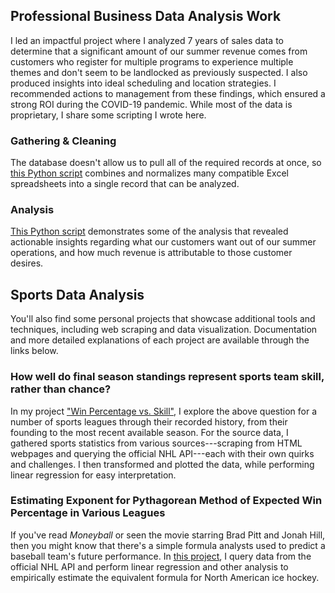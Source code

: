 <!--
**jgengelhardt/jgengelhardt** is a ✨ _special_ ✨ repository because its `README.md` (this file) appears on your GitHub profile. 

Here are some ideas:

### Hi there, I'm Joseph!

- 🌱 I’m currently learning ...
- 👯 I’m looking to collaborate on ...
- 🤔 I’m looking for help with ...
- 💬 Ask me about ...
- 📫 How to reach me: ...
- 😄 Pronouns: ...
- 🎯 Goals:
- ⚡ Fun fact: ... -->

## Professional Business Data Analysis Work
I led an impactful project where I analyzed 7 years of sales data to determine that a significant amount of our summer revenue comes from customers who register for multiple programs to experience multiple themes and don't seem to be landlocked as previously suspected. I also produced insights into ideal scheduling and location strategies. I recommended actions to management from these findings, which ensured a strong ROI during the COVID-19 pandemic. While most of the data is proprietary, I share some scripting I wrote here.
### Gathering & Cleaning
The database doesn't allow us to pull all of the required records at once, so [this Python script](https://github.com/jgengelhardt/work-stuff/blob/main/combine_all2.py) combines and normalizes many compatible Excel spreadsheets into a single record that can be analyzed.
### Analysis
[This Python script](https://github.com/jgengelhardt/work-stuff/blob/main/multiregistration_campers.ipynb) demonstrates some of the analysis that revealed actionable insights regarding what our customers want out of our summer operations, and how much revenue is attributable to those customer desires.

## Sports Data Analysis
You'll also find some personal projects that showcase additional tools and techniques, including web scraping and data visualization. Documentation and more detailed explanations of each project are available through the links below.
### How well do final season standings represent sports team skill, rather than chance? 
In my project ["Win Percentage vs. Skill"](https://github.com/jgengelhardt/wpct-vs-chance), I explore the above question for a number of sports leagues through their recorded history, from their founding to the most recent available season. For the source data, I gathered sports statistics from various sources---scraping from HTML webpages and querying the official NHL API---each with their own quirks and challenges. I then transformed and plotted the data, while performing linear regression for easy interpretation.
### Estimating Exponent for Pythagorean Method of Expected Win Percentage in Various Leagues
If you've read *Moneyball* or seen the movie starring Brad Pitt and Jonah Hill, then you might know that there's a simple formula analysts used to predict a baseball team's future performance. In [this project](https://github.com/jgengelhardt/sports-pythagorean-exponent), I query data from the official NHL API and perform linear regression and other analysis to empirically estimate the equivalent formula for North American ice hockey.
